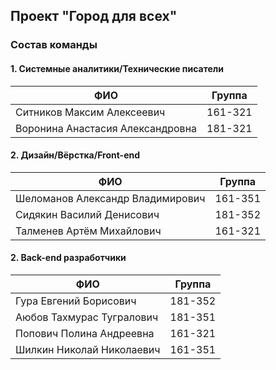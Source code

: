 ## Проект "Город для всех"

### Состав команды

#### 1. Системные аналитики/Технические писатели

| ФИО  | Группа  |
|---|---|
| Ситников Максим Алексеевич        | 161-321 |
| Воронина Анастасия Александровна  | 181-321 |

#### 2. Дизайн/Вёрстка/Front-end

| ФИО  | Группа  |
|---|---|
| Шеломанов Александр Владимирович  | 161-351 |
| Сидякин Василий Денисович         | 181-352 |
| Талменев Артём Михайлович         | 161-321 |

#### 2. Back-end разработчики

| ФИО  | Группа  |
|---|---|
| Гура Евгений Борисович            | 181-352 |
| Аюбов Тахмурас Тугралович         | 181-351 |
| Попович Полина Андреевна          | 161-321 |
| Шилкин Николай Николаевич         | 161-351 |
